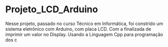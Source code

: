 # Projeto_LCD_Arduino
Nesse projeto, passado no curso Técnico em Informática, foi constrído um sistema eletrônico com Arduino, com placa LCD. Com a finalizada de imprimir um valor no Display. Usando a Linguagem Cpp para programação dos c
